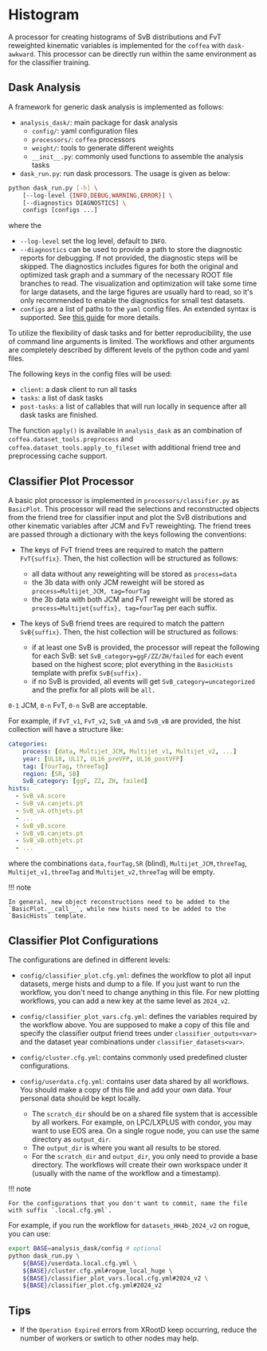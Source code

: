 # Histogram

A processor for creating histograms of SvB distributions and FvT reweighted kinematic variables is implemented for the `coffea` with `dask-awkward`. This processor can be directly run within the same environment as for the classifier training.

## Dask Analysis

A framework for generic dask analysis is implemented as follows:

- `analysis_dask/`: main package for dask analysis
    - `config/`: yaml configuration files
    - `processors/`: `coffea` processors
    - `weight/`: tools to generate different weights
    - `__init__.py`: commonly used functions to assemble the analysis tasks
- `dask_run.py`: run dask processors. The usage is given as below:

```bash
python dask_run.py [-h] \
    [--log-level {INFO,DEBUG,WARNING,ERROR}] \
    [--diagnostics DIAGNOSTICS] \
    configs [configs ...]
```

where the

- `--log-level` set the log level, default to `INFO`.
- `--diagnostics` can be used to provide a path to store the diagnostic reports for debugging. If not provided, the diagnostic steps will be skipped. The diagnostics includes figures for both the original and optimized task graph and a summary of the necessary ROOT file branches to read. The visualization and optimization will take some time for large datasets, and the large figures are usually hard to read, so it's only recommended to enable the diagnostics for small test datasets.
- `configs` are a list of paths to the `yaml` config files. An extended syntax is supported. See [this guide](https://chuyuanliu.github.io/heptools/guide/optional/config_parser.html) for more details.

To utilize the flexibility of dask tasks and for better reproducibility, the use of command line arguments is limited. The workflows and other arguments are completely described by different levels of the python code and yaml files.

The following keys in the config files will be used:

- `client`: a dask client to run all tasks
- `tasks`: a list of dask tasks
- `post-tasks`: a list of callables that will run locally in sequence after all dask tasks are finished.

The function `apply()` is available in `analysis_dask` as an combination of `coffea.dataset_tools.preprocess` and `coffea.dataset_tools.apply_to_fileset` with additional friend tree and preprocessing cache support.

## Classifier Plot Processor

A basic plot processor is implemented in `processors/classifier.py` as `BasicPlot`. This processor will read the selections and reconstructed objects from the friend tree for classifier input and plot the SvB distributions and other kinematic variables after JCM and FvT reweighting. The friend trees are passed through a dictionary with the keys following the conventions:

- The keys of FvT friend trees are required to match the pattern `FvT{suffix}`. Then, the hist collection will be structured as follows:

    - all data without any reweighting will be stored as `process=data`
    - the 3b data with only JCM reweight will be stored as `process=Multijet_JCM, tag=fourTag`
    - the 3b data with both JCM and FvT reweight will be stored as `process=Multijet{suffix}, tag=fourTag` per each suffix.

- The keys of SvB friend trees are required to match the pattern `SvB{suffix}`. Then, the hist collection will be structured as follows:

    - if at least one SvB is provided, the processor will repeat the following for each SvB: set `SvB_category=ggF/ZZ/ZH/failed` for each event based on the highest score; plot everything in the `BasicHists` template with prefix `SvB{suffix}.`
    - if no SvB is provided, all events will get `SvB_category=uncategorized` and the prefix for all plots will be `all.`

`0-1` JCM, `0-n` FvT, `0-n` SvB are acceptable.

For example, if `FvT_v1`, `FvT_v2`, `SvB_vA` and `SvB_vB` are provided, the hist collection will have a structure like:

```yaml
categories:
    process: [data, Multijet_JCM, Multijet_v1, Multijet_v2, ...]
    year: [UL18, UL17, UL16_preVFP, UL16_postVFP]
    tag: [fourTag, threeTag]
    region: [SR, SB]
    SvB_category: [ggF, ZZ, ZH, failed]
hists:
  - SvB_vA.score
  - SvB_vA.canjets.pt
  - SvB_vA.othjets.pt
  - ...
  - SvB_vB.score
  - SvB_vB.canjets.pt
  - SvB_vB.othjets.pt
  - ...
```

where the combinations `data,fourTag,SR` (blind), `Multijet_JCM,threeTag`, `Multijet_v1,threeTag` and `Multijet_v2,threeTag` will be empty.

!!! note

    In general, new object reconstructions need to be added to the `BasicPlot.__call__`, while new hists need to be added to the `BasicHists` template.

## Classifier Plot Configurations

The configurations are defined in different levels:

- `config/classifier_plot.cfg.yml`: defines the workflow to plot all input datasets, merge hists and dump to a file. If you just want to run the workflow, you don't need to change anything in this file. For new plotting workflows, you can add a new key at the same level as `2024_v2`.
- `config/classifier_plot_vars.cfg.yml`: defines the variables required by the workflow above. You are supposed to make a copy of this file and specify the classifier output friend trees under `classifier_outputs<var>` and the dataset year combinations under `classifier_datasets<var>`.
- `config/cluster.cfg.yml`: contains commonly used predefined cluster configurations.
- `config/userdata.cfg.yml`: contains user data shared by all workflows. You should make a copy of this file and add your own data. Your personal data should be kept locally.

    - The `scratch_dir` should be on a shared file system that is accessible by all workers. For example, on LPC/LXPLUS with condor, you may want to use EOS area. On a single rogue node, you can use the same directory as `output_dir`.
    - The `output_dir` is where you want all results to be stored.
    - For the `scratch_dir` and `output_dir`, you only need to provide a base directory. The workflows will create their own workspace under it (usually with the name of the workflow and a timestamp).

!!! note

    For the configurations that you don't want to commit, name the file with suffix `.local.cfg.yml`.

For example, if you run the workflow for `datasets_HH4b_2024_v2` on rogue, you can use:

```bash
export BASE=analysis_dask/config # optional
python dask_run.py \
    ${BASE}/userdata.local.cfg.yml \
    ${BASE}/cluster.cfg.yml#rogue_local_huge \ 
    ${BASE}/classifier_plot_vars.local.cfg.yml#2024_v2 \
    ${BASE}/classifier_plot.cfg.yml#2024_v2
```

## Tips

- If the `Operation Expired` errors from XRootD keep occurring, reduce the number of workers or swtich to other nodes may help.
